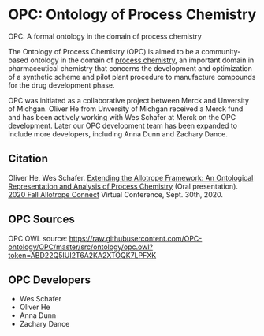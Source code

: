 # OPC: Ontology of Process Chemistry
OPC: A formal ontology in the domain of process chemistry

The Ontology of Process Chemistry (OPC) is aimed to be a community-based ontology in the domain of [process chemistry](https://en.wikipedia.org/wiki/Process_chemistry), an important domain in pharmaceutical chemistry that concerns the development and optimization of a synthetic scheme and pilot plant procedure to manufacture compounds for the drug development phase.  

OPC was initiated as a collaborative project between Merck and Unversity of Michgan. Oliver He from Unversity of Michgan received a Merck fund and has been actively working with Wes Schafer at Merck on the OPC development. Later our OPC development team has been expanded to include more developers, including Anna Dunn and Zachary Dance.    

## Citation
Oliver He, Wes Schafer. [Extending the Allotrope Framework: An Ontological Representation and Analysis of Process Chemistry](https://a931b97a-f419-4166-9ec6-4bd98cdfcfa7.filesusr.com/ugd/b6aabf_e139357058f84b5b9b80dedf6111f50b.pdf) (Oral presentation). [2020 Fall Allotrope Connect](https://www.allotrope.org/2020-fall-allotrope-connect) Virtual Conference, Sept. 30th, 2020. 

## OPC Sources
OPC OWL source: https://raw.githubusercontent.com/OPC-ontology/OPC/master/src/ontology/opc.owl?token=ABD22Q5IUI2T6A2KA2XTOQK7LPFXK 

## OPC Developers
- Wes Schafer
- Oliver He
- Anna Dunn
- Zachary Dance 

